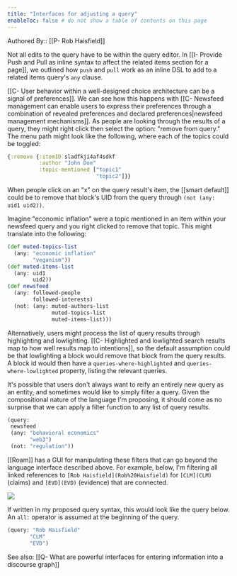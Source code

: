 ```yaml
---
title: "Interfaces for adjusting a query"
enableToc: false # do not show a table of contents on this page
---
```


Authored By:: [[P- Rob Haisfield]]

Not all edits to the query have to be within the query editor. In [[I- Provide Push and Pull as inline syntax to affect the related items section for a page]], we outlined how `push` and `pull` work as an inline DSL to add to a related items query's `any` clause. 

[[C- User behavior within a well-designed choice architecture can be a signal of preferences]]. We can see how this happens with [[C- Newsfeed management can enable users to express their preferences through a combination of revealed preferences and declared preferences|newsfeed management mechanisms]]. As people are looking through the results of a query, they might right click then select the option: "remove from query." The menu path might look like the following, where each of the topics could be toggled:

```clojure
{:remove {:itemID sladfkji4af4sdkf
          :author "John Doe"
          :topic-mentioned ["topic1"
                            "topic2"]}}
```

When people click on an "x" on the query result's item, the [[smart default]] could be to remove that block's UID from the query through `(not (any: uid1 uid2))`.

Imagine "economic inflation" were a topic mentioned in an item within your newsfeed query and you right clicked to remove that topic. This might translate into the following:
```clojure
(def muted-topics-list
  (any: "economic inflation"
        "veganism"))
(def muted-items-list
  (any: uid1
        uid2))
(def newsfeed
  (any: followed-people
        followed-interests)
  (not: (any: muted-authors-list
              muted-topics-list
              muted-items-list)))              
```

Alternatively, users might process the list of query results through highlighting and lowlighting. [[C- Highlighted and lowlighted search results map to how well results map to intentions]], so the default assumption could be that lowlighting a block would remove that block from the query results. A block id would then have a `queries-where-highlighted` and `queries-where-lowlighted` property, listing the relevant queries.

It's possible that users don't always want to reify an entirely new query as an entity, and sometimes would like to simply filter a query. Given the compositional nature of the language I'm proposing, it should come as no surprise that we can apply a filter function to any list of query results.
 ```clojure
(query:
  newsfeed
  (any: "behavioral economics"
        "web3")
  (not: "regulation"))
```

[[Roam]] has a GUI for manipulating these filters that can go beyond the language interface described above. For example, below, I'm filtering all linked references to `[Rob Haisfield](Rob%20Haisfield)` for `[CLM](CLM)` (claims) and `[EVD](EVD)` (evidence) that are connected.

![](https://firebasestorage.googleapis.com/v0/b/firescript-577a2.appspot.com/o/imgs%2Fapp%2Fwrite-hypertext-notebook-graph-research%2FRwZUCu20fg.png?alt=media&token=314cf155-c8ec-4904-a051-8cb6b4496269)

If written in my proposed query syntax, this would look like the query below. An `all:` operator is assumed at the beginning of the query.

 ```clojure
(query: "Rob Haisfield"
        "CLM"
        "EVD")
```

See also: [[Q- What are powerful interfaces for entering information into a discourse graph]]
